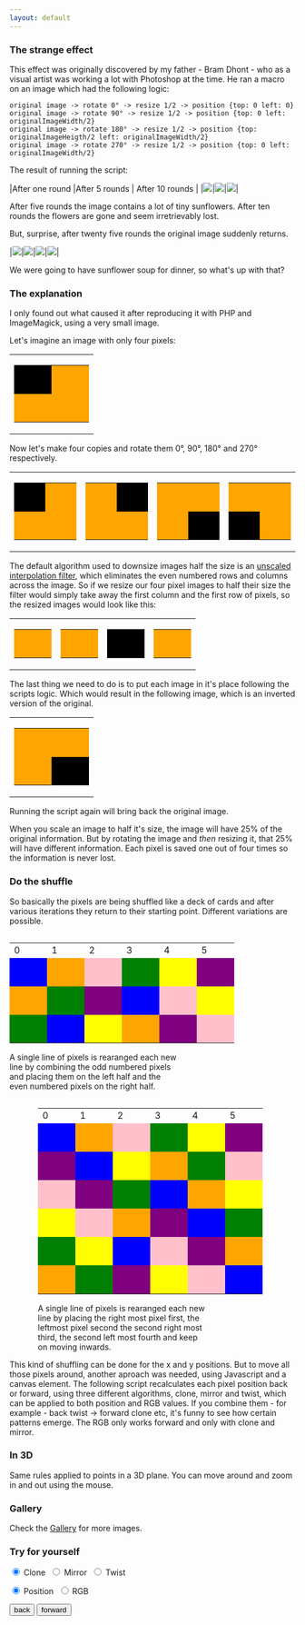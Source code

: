 ```yaml
---
layout: default
---
```


### [](#header-3) The strange effect

This effect was originally discovered by my father - Bram Dhont - who as a visual artist was working a lot with Photoshop at the time. He ran a macro on an image which had the following logic:


```
original image -> rotate 0° -> resize 1/2 -> position {top: 0 left: 0}    
original image -> rotate 90° -> resize 1/2 -> position {top: 0 left: originalImageWidth/2}    
original image -> rotate 180° -> resize 1/2 -> position {top: originalImageHeigth/2 left: originalImageWidth/2}    
original image -> rotate 270° -> resize 1/2 -> position {top: 0 left: originalImageWidth/2}   
```

The result of running the script:

|After one round              |After 5 rounds                 | After 10 rounds               |
|![](/images/twistExample.png)|![](/images/twistExample_2.png)|![](/images/twistExample_3.png)|

After five rounds the image contains a lot of tiny sunflowers. After ten rounds the flowers are gone and seem irretrievably lost.  

But, surprise, after twenty five rounds the original image suddenly returns.

|![](/images/twistExample_4.png)|![](/images/twistExample_5.png)|![](/images/twistExample_6.png)|![](/images/twistExample_7.png)|

We were going to have sunflower soup for dinner, so what's up with that?

### [](#header-3) The explanation

I only found out what caused it after reproducing it with PHP and ImageMagick, using a very small image. 

Let's imagine an image with only four pixels:
<table>
<tr>
<td>
<table style="border:1px;width;100px;height;100px;">
<tr>
<td style="background-color:black;width:50px;height:50px;">
</td>
<td style="background-color:orange;width:50px;height:50px;" >
</td>
</tr>
<tr>
<td style="background-color:orange;width:50px;height:50px;">
</td>
<td style="background-color:orange;width:50px;height:50px;">
</td>
</tr>
</table>
</td>
</tr>
</table>

Now let's make four copies and rotate them 0°, 90°, 180° and 270° respectively.

<table>
<tr>
<td>
<table style="border:1px;width;100px;height;100px;">
<tr>
<td style="background-color:black;width:50px;height:50px;">
</td>
<td style="background-color:orange;width:50px;height:50px;" >
</td>
</tr>
<tr>
<td style="background-color:orange;width:50px;height:50px;">
</td>
<td style="background-color:orange;width:50px;height:50px;">
</td>
</tr>
</table>

</td>
<td>
<table style="border:1px;width;100px;height;100px;">
<tr>
<td style="background-color:orange;width:50px;height:50px;">
</td>
<td style="background-color:black;width:50px;height:50px;" >
</td>
</tr>
<tr>
<td style="background-color:orange;width:50px;height:50px;">
</td>
<td style="background-color:orange;width:50px;height:50px;">
</td>
</tr>
</table>

</td>
<td>
<table style="border:1px;width;100px;height;100px;">
<tr>
<td style="background-color:orange;width:50px;height:50px;">
</td>
<td style="background-color:orange;width:50px;height:50px;" >
</td>
</tr>
<tr>
<td style="background-color:orange;width:50px;height:50px;">
</td>
<td style="background-color:black;width:50px;height:50px;">
</td>
</tr>
</table>

</td>
<td>
<table style="border:1px;width;100px;height;100px;">
<tr>
<td style="background-color:orange;width:50px;height:50px;">
</td>
<td style="background-color:orange;width:50px;height:50px;" >
</td>
</tr>
<tr>
<td style="background-color:black;width:50px;height:50px;">
</td>
<td style="background-color:orange;width:50px;height:50px;">
</td>
</tr>
</table>
</td>
</tr>
</table>

The default algorithm used to downsize images half the size is an [unscaled interpolation filter](http://www.imagemagick.org/Usage/filter/#point), which eliminates the even numbered rows and columns across the image. So if we resize our four pixel images to half their size the filter would simply take away the first column and the first row of pixels, so the resized images would look like this:

<table>
<tr>
<td>
<table style="border:1px;width;100px;height;100px;">
<tr>
<td style="background-color:orange;width:50px;height:50px;">
</td>
</tr>
</table>

</td>
<td>
<table style="border:1px;width;100px;height;100px;">
<tr>
<td style="background-color:orange;width:50px;height:50px;">
</td>
</tr>
</table>

</td>
<td>
<table style="border:1px;width;100px;height;100px;">
<tr>
<td style="background-color:black;width:50px;height:50px;">
</td>
</tr>
</table>

</td>
<td>
<table style="border:1px;width;100px;height;100px;">
<tr>
<td style="background-color:orange;width:50px;height:50px;">
</td>
</tr>
</table>
</td>
</tr>
</table>

The last thing we need to do is to put each image in it's place following the scripts logic. Which would result in the following image, which is an inverted version of the original.

<table>
<tr>
<td>
<table style="border:1px;width;100px;height;100px;">
<tr>
<td style="background-color:orange;width:50px;height:50px;">
</td>
<td style="background-color:orange;width:50px;height:50px;" >
</td>
</tr>
<tr>
<td style="background-color:orange;width:50px;height:50px;">
</td>
<td style="background-color:black;width:50px;height:50px;">
</td>
</tr>
</table>
</td>
</tr>
</table>

Running the script again will bring back the original image.

When you scale an image to half it's size, the image will have 25% of the original information. But by rotating the image and _then_ resizing it, that 25% will have different information. Each pixel is saved one out of four times so the information is never lost.

### [](#header-3) Do the shuffle

So basically the pixels are being shuffled like a deck of cards and after various iterations they return to their starting point. Different variations are possible.


<div style="float:left;width:100%;">
<div style="float:left;">
<table style="border:1px;width;100px;height;100px;">
<tr>
<td>0
</td>
<td>1
</td>
<td>2
</td>
<td>3
</td>
<td>4
</td>
<td>5
</td>
</tr>
<tr>
<td style="background-color:blue;width:50px;height:50px;">
</td>
<td style="background-color:orange;width:50px;height:50px;" >
</td>
<td style="background-color:pink;width:50px;height:50px;" >
</td>
<td style="background-color:green;width:50px;height:50px;" >
</td>
<td style="background-color:yellow;width:50px;height:50px;" >
</td>
<td style="background-color:purple;width:50px;height:50px;" >
</td>
</tr>
<tr>
<td style="background-color:orange;width:50px;height:50px;">
</td>
<td style="background-color:green;width:50px;height:50px;" >
</td>
<td style="background-color:purple;width:50px;height:50px;" >
</td>
<td style="background-color:blue;width:50px;height:50px;" >
</td>
<td style="background-color:pink;width:50px;height:50px;" >
</td>
<td style="background-color:yellow;width:50px;height:50px;" >
</td>
</tr>
<tr>
<td style="background-color:green;width:50px;height:50px;">
</td>
<td style="background-color:blue;width:50px;height:50px;" >
</td>
<td style="background-color:yellow;width:50px;height:50px;" >
</td>
<td style="background-color:orange;width:50px;height:50px;" >
</td>
<td style="background-color:purple;width:50px;height:50px;" >
</td>
<td style="background-color:pink;width:50px;height:50px;" >
</td>
</tr>
</table>
<p style="width:300px;font-size:14px;">A single line of pixels is rearanged each new line by combining the odd numbered pixels and placing them on the left half and the even numbered pixels on the right half.
</p>
</div>

<div style="float:left; margin-left:50px;">
<table style="border:1px;width;100px;height;100px;">
<tr>
<td>0
</td>
<td>1
</td>
<td>2
</td>
<td>3
</td>
<td>4
</td>
<td>5
</td>
</tr>
<tr>
<td style="background-color:blue;width:50px;height:50px;">
</td>
<td style="background-color:orange;width:50px;height:50px;" >
</td>
<td style="background-color:pink;width:50px;height:50px;" >
</td>
<td style="background-color:green;width:50px;height:50px;" >
</td>
<td style="background-color:yellow;width:50px;height:50px;" >
</td>
<td style="background-color:purple;width:50px;height:50px;" >
</td>
</tr>
<tr>
<td style="background-color:purple;width:50px;height:50px;">
</td>
<td style="background-color:blue;width:50px;height:50px;" >
</td>
<td style="background-color:yellow;width:50px;height:50px;" >
</td>
<td style="background-color:orange;width:50px;height:50px;" >
</td>
<td style="background-color:green;width:50px;height:50px;" >
</td>
<td style="background-color:pink;width:50px;height:50px;" >
</td>
</tr>
<tr>
<td style="background-color:pink;width:50px;height:50px;">
</td>
<td style="background-color:purple;width:50px;height:50px;" >
</td>
<td style="background-color:green;width:50px;height:50px;" >
</td>
<td style="background-color:blue;width:50px;height:50px;" >
</td>
<td style="background-color:orange;width:50px;height:50px;" >
</td>
<td style="background-color:yellow;width:50px;height:50px;" >
</td>
</tr>
<tr>
<td style="background-color:yellow;width:50px;height:50px;">
</td>
<td style="background-color:pink;width:50px;height:50px;" >
</td>
<td style="background-color:orange;width:50px;height:50px;" >
</td>
<td style="background-color:purple;width:50px;height:50px;" >
</td>
<td style="background-color:blue;width:50px;height:50px;" >
</td>
<td style="background-color:green;width:50px;height:50px;" >
</td>
</tr>
<tr>
<td style="background-color:green;width:50px;height:50px;">
</td>
<td style="background-color:yellow;width:50px;height:50px;" >
</td>
<td style="background-color:blue;width:50px;height:50px;" >
</td>
<td style="background-color:pink;width:50px;height:50px;" >
</td>
<td style="background-color:purple;width:50px;height:50px;" >
</td>
<td style="background-color:orange;width:50px;height:50px;" >
</td>
</tr>
<tr>
<td style="background-color:orange;width:50px;height:50px;">
</td>
<td style="background-color:green;width:50px;height:50px;" >
</td>
<td style="background-color:purple;width:50px;height:50px;" >
</td>
<td style="background-color:yellow;width:50px;height:50px;" >
</td>
<td style="background-color:pink;width:50px;height:50px;" >
</td>
<td style="background-color:blue;width:50px;height:50px;" >
</td>
</tr>
</table>
<p style="width:300px;font-size:14px;">A single line of pixels is rearanged each new line by placing the right most pixel first, the leftmost pixel second the second right most third, the second left most fourth and keep on moving inwards.
</p>
</div>
</div>
<br>

---

This kind of shuffling can be done for the x and y positions. But to move all those pixels around, another aproach was needed, using Javascript and a canvas element. The following script recalculates each pixel position back or forward, using three different algorithms, clone, mirror and twist, which can be applied to both position and RGB values. If you combine them - for example - back twist -> forward clone etc, it's funny to see how certain patterns emerge. The RGB only works forward and only with clone and mirror.

### [](#header-3)In 3D

Same rules applied to points in a 3D plane. You can move around and zoom in and out using the mouse.
<div id="canvas_holder">
</div>

### Gallery

Check the [Gallery](./gallery.html) for more images.


### [](#header-3)Try for yourself

<p class="flavor">
    <input type="radio" id="clone" name="flav" checked>
    <label for="clone">Clone&nbsp;</label>
    <input type="radio" id="mirror" name="flav">
    <label for="mirror">Mirror&nbsp;</label>
    <input type="radio" id="twist" name="flav">
  <label for="twist">Twist&nbsp;</label>
<p class="type">
    <input type="radio" id="position" name="typ" checked>
    <label for="position">Position&nbsp;</label>
    <input type="radio" id="rgb" name="typ">
    <label for="rgb">RGB&nbsp;</label>
 </p>
   <p class="moveButtons">

   <button class="back">back</button>
   <button class="next">forward</button>
   </p>
   <canvas id="screen" width="300" height="300"></canvas>
